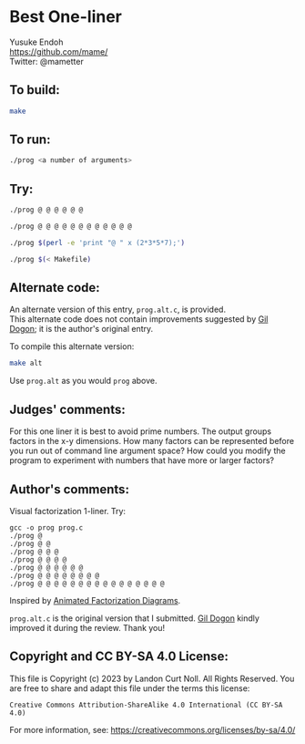 # Best One-liner

Yusuke Endoh  
<https://github.com/mame/>  
Twitter: @mametter  

## To build:

```sh
make
```

## To run:

```sh
./prog <a number of arguments>
```

## Try:

```sh
./prog @ @ @ @ @ @

./prog @ @ @ @ @ @ @ @ @ @ @ @

./prog $(perl -e 'print "@ " x (2*3*5*7);')

./prog $(< Makefile)
```

## Alternate code:

An alternate version of this entry, `prog.alt.c`, is provided.  
This alternate code does not contain improvements suggested by [Gil
Dogon](/winners.html#Gil_Dogon); it is
the author's original entry.

To compile this alternate version:

```sh
make alt
```

Use `prog.alt` as you would `prog` above.

## Judges' comments:

For this one liner it is best to avoid prime numbers. The output groups
factors in the x-y dimensions. How many factors can be represented before you
run out of command line argument space? How could you modify the program to
experiment with numbers that have more or larger factors?

## Author's comments:

Visual factorization 1-liner.  Try:

    gcc -o prog prog.c
    ./prog @
    ./prog @ @
    ./prog @ @ @
    ./prog @ @ @ @
    ./prog @ @ @ @ @ @
    ./prog @ @ @ @ @ @ @ @
    ./prog @ @ @ @ @ @ @ @ @ @ @ @ @ @ @ @

Inspired by [Animated Factorization
Diagrams](http://www.datapointed.net/visualizations/math/factorization/animated-diagrams/).

`prog.alt.c` is the original version that I submitted. [Gil
Dogon](/winners.html#Gil_Dogon) kindly improved it during the review.  Thank
you!

## Copyright and CC BY-SA 4.0 License:

This file is Copyright (c) 2023 by Landon Curt Noll.  All Rights Reserved.
You are free to share and adapt this file under the terms this license:

    Creative Commons Attribution-ShareAlike 4.0 International (CC BY-SA 4.0)

For more information, see: https://creativecommons.org/licenses/by-sa/4.0/
